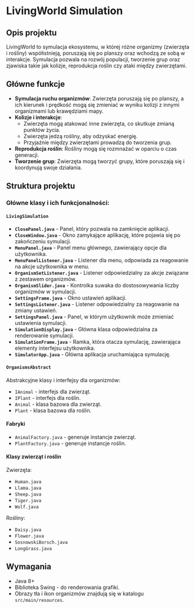 # LivingWorld Simulation

## Opis projektu

LivingWorld to symulacja ekosystemu, w której różne organizmy (zwierzęta i rośliny) współistnieją, poruszają się po planszy oraz wchodzą ze sobą w interakcje. Symulacja pozwala na rozwój populacji, tworzenie grup oraz zjawiska takie jak kolizje, reprodukcja roślin czy ataki między zwierzętami.

## Główne funkcje

- **Symulacja ruchu organizmów**: Zwierzęta poruszają się po planszy, a ich kierunek i prędkość mogą się zmieniać w wyniku kolizji z innymi organizmami lub krawędziami mapy.
- **Kolizje i interakcje**:
  - Zwierzęta mogą atakować inne zwierzęta, co skutkuje zmianą punktów życia.
  - Zwierzęta jedzą rośliny, aby odzyskać energię.
  - Przyjaźnie między zwierzętami prowadzą do tworzenia grup.
- **Reprodukcja roślin**: Rośliny mogą się rozmnażać w oparciu o czas generacji.
- **Tworzenie grup**: Zwierzęta mogą tworzyć grupy, które poruszają się i koordynują swoje działania.

## Struktura projektu

### Główne klasy i ich funkcjonalności:

#### `LivingSimulation`

- **`ClosePanel.java`** - Panel, który pozwala na zamknięcie aplikacji.
- **`CloseWindow.java`** - Okno zamykające aplikację, które pojawia się po zakończeniu symulacji.
- **`MenuPanel.java`** - Panel menu głównego, zawierający opcje dla użytkownika.
- **`MenuPanelListener.java`** - Listener dla menu, odpowiada za reagowanie na akcje użytkownika w menu.
- **`OrganismSetListener.java`** - Listener odpowiedzialny za akcje związane z zestawem organizmów.
- **`OrganismSlider.java`** - Kontrolka suwaka do dostosowywania liczby organizmów w symulacji.
- **`SettingsFrame.java`** - Okno ustawień aplikacji.
- **`SettingsListener.java`** - Listener odpowiedzialny za reagowanie na zmiany ustawień.
- **`SettingsPanel.java`** - Panel, w którym użytkownik może zmieniać ustawienia symulacji.
- **`SimulationDisplay.java`** - Główna klasa odpowiedzialna za renderowanie symulacji.
- **`SimulationFrame.java`** - Ramka, która otacza symulację, zawierająca elementy interfejsu użytkownika.
- **`SimulatorApp.java`** - Główna aplikacja uruchamiająca symulację.

#### `OrganismsAbstract`

Abstrakcyjne klasy i interfejsy dla organizmów:
- `IAnimal` - interfejs dla zwierząt.
- `IPlant` - interfejs dla roślin.
- `Animal` - klasa bazowa dla zwierząt.
- `Plant` - klasa bazowa dla roślin.

#### Fabryki

- `AnimalFactory.java` - generuje instancje zwierząt.
- `PlantFactory.java` - generuje instancje roślin.

#### Klasy zwierząt i roślin

Zwierzęta:
- `Human.java`
- `Llama.java`
- `Sheep.java`
- `Tiger.java`
- `Wolf.java`

Rośliny:
- `Daisy.java`
- `Flower.java`
- `SosnowskiBorsch.java`
- `LongGrass.java`

## Wymagania

- Java 8+
- Biblioteka Swing - do renderowania grafiki.
- Obrazy tła i ikon organizmów znajdują się w katalogu `src/main/resources`.
